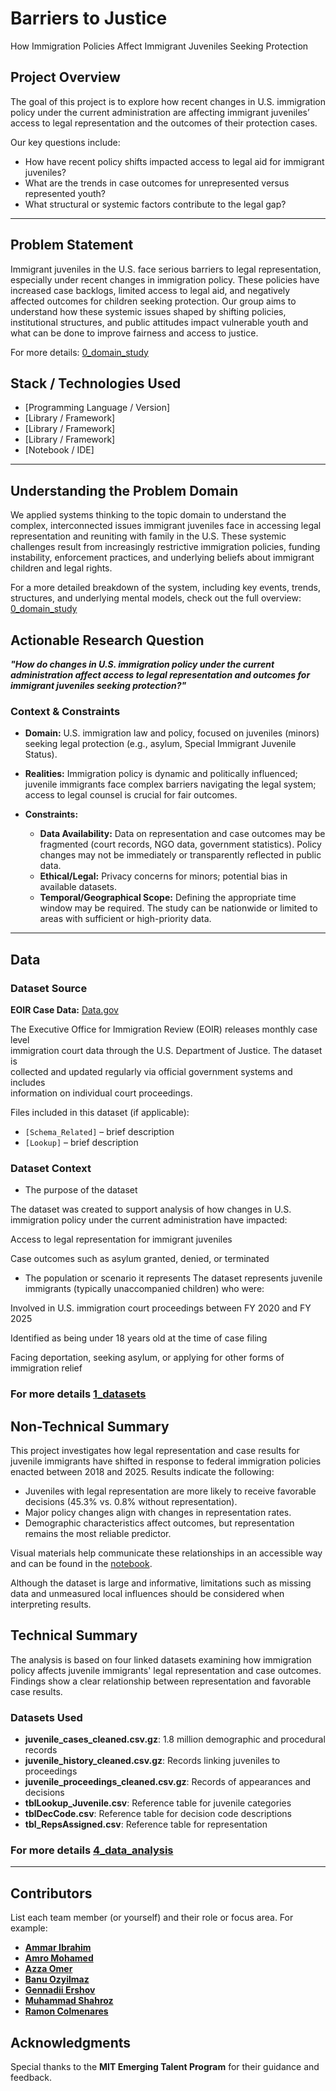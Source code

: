 # Barriers to Justice

How Immigration Policies Affect Immigrant Juveniles Seeking Protection

## Project Overview

The goal of this project is to explore how recent changes in U.S. immigration
policy under the current administration are affecting immigrant juveniles’
access to legal representation and the outcomes of their protection cases.

Our key questions include:

- How have recent policy shifts impacted access to legal aid for immigrant juveniles?
- What are the trends in case outcomes for unrepresented versus represented youth?
- What structural or systemic factors contribute to the legal gap?

---

## Problem Statement

Immigrant juveniles in the U.S. face serious barriers to legal
representation, especially under recent changes in immigration policy.
These policies have increased case backlogs, limited access to legal aid,
and negatively affected outcomes for children seeking protection.
Our group aims to understand how these systemic issues shaped by shifting
policies, institutional structures, and public attitudes impact vulnerable
youth and what can be done to improve fairness and access to justice.

For more details: [0_domain_study](0_domain_study/README.md)

## Stack / Technologies Used

- [Programming Language / Version]
- [Library / Framework]
- [Library / Framework]
- [Library / Framework]
- [Notebook / IDE]

---

## Understanding the Problem Domain

We applied systems thinking to the topic domain to understand the complex,
interconnected issues immigrant juveniles face in accessing legal representation
and reuniting with family in the U.S.
These systemic challenges result from increasingly restrictive immigration
policies, funding instability, enforcement practices, and underlying beliefs
about immigrant children and legal rights.

For a more detailed breakdown of the system, including key events, trends,
structures, and underlying mental models, check out the full overview:
[0_domain_study](0_domain_study/README.md)

## Actionable Research Question

***"How do changes in U.S. immigration policy under the current administration
affect access to legal representation and outcomes for immigrant juveniles
seeking protection?"***

### Context & Constraints

- **Domain:** U.S. immigration law and policy, focused on juveniles (minors) seeking
legal protection (e.g., asylum, Special Immigrant Juvenile Status).

- **Realities:** Immigration policy is dynamic and politically influenced; juvenile
immigrants face complex barriers navigating the legal system; access to legal
counsel is crucial for fair outcomes.

- **Constraints:**
  - **Data Availability:** Data on representation and case outcomes may be fragmented
  (court records, NGO data, government statistics). Policy changes may not be
  immediately or transparently reflected in public data.  
  - **Ethical/Legal:** Privacy concerns for minors; potential bias in available datasets.
  - **Temporal/Geographical Scope:** Defining the appropriate time window may be
  required. The study can be nationwide or limited to areas with sufficient or
  high-priority data.

---

## Data

### Dataset Source

**EOIR Case Data:** [Data.gov](https://catalog.data.gov/dataset/eoir-case-data)

The Executive Office for Immigration Review (EOIR) releases monthly case level  
immigration court data through the U.S. Department of Justice. The dataset is  
collected and updated regularly via official government systems and includes  
information on individual court proceedings.

Files included in this dataset (if applicable):

- `[Schema_Related]` – brief description
- `[Lookup]` – brief description

### Dataset Context

- The purpose of the dataset

The dataset was created to support analysis of how changes in U.S. immigration
policy under the current administration have impacted:

Access to legal representation for immigrant juveniles

Case outcomes such as asylum granted, denied, or terminated

- The population or scenario it represents
  The dataset represents juvenile immigrants (typically unaccompanied children)
  who were:

Involved in U.S. immigration court proceedings between FY 2020 and FY 2025

Identified as being under 18 years old at the time of case filing

Facing deportation, seeking asylum, or applying for other forms of immigration relief

### For more details [1_datasets](1_datasets/README.md)

## Non-Technical Summary

This project investigates how legal representation and case results for juvenile
immigrants have shifted in response to federal immigration policies enacted
between 2018 and 2025. Results indicate the following:

- Juveniles with legal representation are more likely to receive favorable
  decisions (45.3% vs. 0.8% without representation).
- Major policy changes align with changes in representation rates.
- Demographic characteristics affect outcomes, but representation remains the
  most reliable predictor.

Visual materials help communicate these relationships in an accessible way and
can be found in the [notebook](4_data_analysis.ipynb).

Although the dataset is large and informative, limitations such as missing data
and unmeasured local influences should be considered when interpreting results.

## Technical Summary

The analysis is based on four linked datasets examining how immigration policy
affects juvenile immigrants' legal representation and case outcomes. Findings
show a clear relationship between representation and favorable case results.

### Datasets Used

- **juvenile_cases_cleaned.csv.gz**: 1.8 million demographic and procedural records
- **juvenile_history_cleaned.csv.gz**: Records linking juveniles to proceedings
- **juvenile_proceedings_cleaned.csv.gz**: Records of appearances and decisions
- **tblLookup_Juvenile.csv**: Reference table for juvenile categories
- **tblDecCode.csv**: Reference table for decision code descriptions
- **tbl_RepsAssigned.csv**: Reference table for representation

### For more details [4_data_analysis](4_data_analysis/README.md)

---

## Contributors

List each team member (or yourself) and their role or focus area. For example:

- **[Ammar Ibrahim](https://github.com/AmmarIbrahimTech)**
- **[Amro Mohamed](https://github.com/Elshikh-Amro)**
- **[Azza Omer](https://github.com/AzzaOmer1)**
- **[Banu Ozyilmaz](https://github.com/doctorbanu)**
- **[Gennadii Ershov](https://github.com/imwaymaran)**
- **[Muhammad Shahroz](https://github.com/Shahroz657)**
- **[Ramon Colmenares](https://github.com/RamonColmenares)**

## Acknowledgments

Special thanks to the **MIT Emerging Talent Program** for their guidance and feedback.
